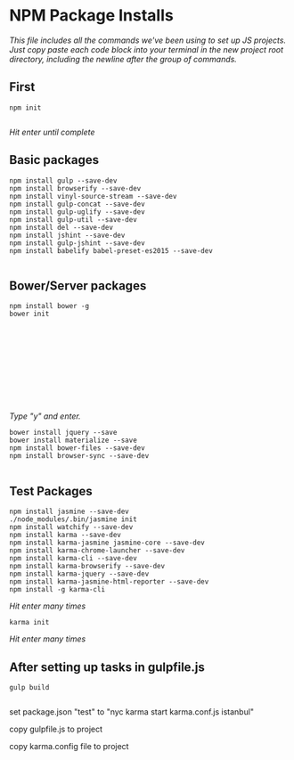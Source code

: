 # NPM Package Installs

_This file includes all the commands we've been using to set up JS projects. Just copy paste each code block into your terminal in the new project root directory, including the newline after the group of commands._

## First
```
npm init
 
```
_Hit enter until complete_

## Basic packages

```
npm install gulp --save-dev
npm install browserify --save-dev
npm install vinyl-source-stream --save-dev
npm install gulp-concat --save-dev
npm install gulp-uglify --save-dev
npm install gulp-util --save-dev
npm install del --save-dev
npm install jshint --save-dev
npm install gulp-jshint --save-dev
npm install babelify babel-preset-es2015 --save-dev
 
```

## Bower/Server packages

```
npm install bower -g
bower init












```
_Type "y" and enter._
```
bower install jquery --save
bower install materialize --save
npm install bower-files --save-dev
npm install browser-sync --save-dev
 
```

## Test Packages

```
npm install jasmine --save-dev
./node_modules/.bin/jasmine init
npm install watchify --save-dev
npm install karma --save-dev
npm install karma-jasmine jasmine-core --save-dev
npm install karma-chrome-launcher --save-dev
npm install karma-cli --save-dev
npm install karma-browserify --save-dev
npm install karma-jquery --save-dev
npm install karma-jasmine-html-reporter --save-dev
npm install -g karma-cli
```
_Hit enter many times_
```
karma init
```
_Hit enter many times_
## After setting up tasks in gulpfile.js

```
gulp build
 
```
set package.json "test" to "nyc karma start karma.conf.js istanbul"

copy gulpfile.js to project

copy karma.config file to project 
